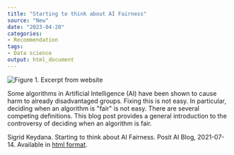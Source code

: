 ```yaml
---
title: "Starting to think about AI Fairness"
source: "New"
date: "2023-04-20"
categories:
- Recommendation
tags:
- Data science
output: html_document
---
```


![Figure 1. Excerpt from website](http://www.pmean.com/new-images/23/ai-fairness-01.png)

<div class="notes">

Some algorithms in Artificial Intelligence (AI) have been shown to cause harm to already disadvantaged groups. Fixing this is not easy. In particular, deciding when an algorithm is "fair" is not easy. There are several competing definitions. This blog post provides a general introduction to the controversy of deciding when an algorithm is fair.

Sigrid Keydana. Starting to think about AI Fairness. Posit AI Blog, 2021-07-14. Available in [html format][key1].

[key1]: https://magrittr.tidyverse.org/reference/aliases.html

</div>
